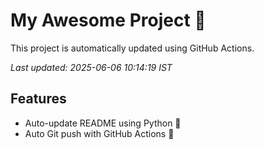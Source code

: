 # My Awesome Project 🚀

This project is automatically updated using GitHub Actions.

_Last updated: 2025-06-06 10:14:19 IST_

## Features
- Auto-update README using Python 🐍
- Auto Git push with GitHub Actions 🤖
